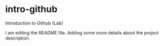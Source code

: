 # intro-github
Introduction to Github (Lab)

I am editing the README file. Adding some more details about the project description.
